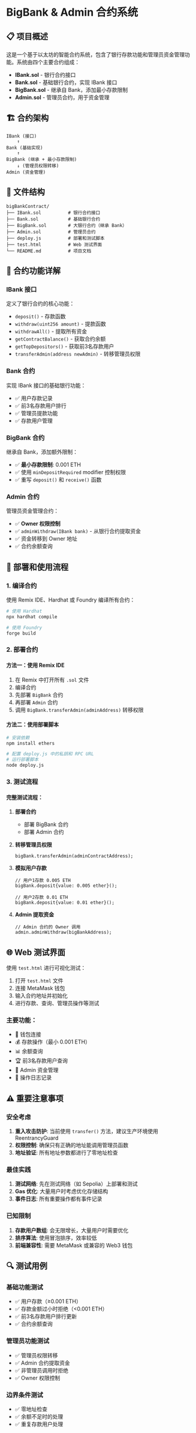 # BigBank & Admin 合约系统

## 📋 项目概述

这是一个基于以太坊的智能合约系统，包含了银行存款功能和管理员资金管理功能。系统由四个主要合约组成：

- **IBank.sol** - 银行合约接口
- **Bank.sol** - 基础银行合约，实现 IBank 接口
- **BigBank.sol** - 继承自 Bank，添加最小存款限制
- **Admin.sol** - 管理员合约，用于资金管理

## 🏗️ 合约架构

```
IBank (接口)
    ↑
Bank (基础实现)
    ↑
BigBank (继承 + 最小存款限制)
    ↓ (管理员权限转移)
Admin (资金管理)
```

## 📁 文件结构

```
bigBankContract/
├── IBank.sol          # 银行合约接口
├── Bank.sol           # 基础银行合约
├── BigBank.sol        # 大银行合约（继承 Bank）
├── Admin.sol          # 管理员合约
├── deploy.js          # 部署和测试脚本
├── test.html          # Web 测试界面
└── README.md          # 项目文档
```

## 🔧 合约功能详解

### IBank 接口
定义了银行合约的核心功能：
- `deposit()` - 存款函数
- `withdraw(uint256 amount)` - 提款函数
- `withdrawAll()` - 提取所有资金
- `getContractBalance()` - 获取合约余额
- `getTopDepositors()` - 获取前3名存款用户
- `transferAdmin(address newAdmin)` - 转移管理员权限

### Bank 合约
实现 IBank 接口的基础银行功能：
- ✅ 用户存款记录
- ✅ 前3名存款用户排行
- ✅ 管理员提款功能
- ✅ 存款用户管理

### BigBank 合约
继承自 Bank，添加额外限制：
- ✅ **最小存款限制**: 0.001 ETH
- ✅ 使用 `minDepositRequired` modifier 控制权限
- ✅ 重写 `deposit()` 和 `receive()` 函数

### Admin 合约
管理员资金管理合约：
- ✅ **Owner 权限控制**
- ✅ `adminWithdraw(IBank bank)` - 从银行合约提取资金
- ✅ 资金转移到 Owner 地址
- ✅ 合约余额查询

## 🚀 部署和使用流程

### 1. 编译合约
使用 Remix IDE、Hardhat 或 Foundry 编译所有合约：

```bash
# 使用 Hardhat
npx hardhat compile

# 使用 Foundry
forge build
```

### 2. 部署合约

#### 方法一：使用 Remix IDE
1. 在 Remix 中打开所有 `.sol` 文件
2. 编译合约
3. 先部署 `BigBank` 合约
4. 再部署 `Admin` 合约
5. 调用 `BigBank.transferAdmin(adminAddress)` 转移权限

#### 方法二：使用部署脚本
```bash
# 安装依赖
npm install ethers

# 配置 deploy.js 中的私钥和 RPC URL
# 运行部署脚本
node deploy.js
```

### 3. 测试流程

#### 完整测试流程：
1. **部署合约**
   - 部署 BigBank 合约
   - 部署 Admin 合约

2. **转移管理员权限**
   ```solidity
   bigBank.transferAdmin(adminContractAddress);
   ```

3. **模拟用户存款**
   ```solidity
   // 用户1存款 0.005 ETH
   bigBank.deposit{value: 0.005 ether}();
   
   // 用户2存款 0.01 ETH
   bigBank.deposit{value: 0.01 ether}();
   ```

4. **Admin 提取资金**
   ```solidity
   // Admin 合约的 Owner 调用
   admin.adminWithdraw(bigBankAddress);
   ```

## 🌐 Web 测试界面

使用 `test.html` 进行可视化测试：

1. 打开 `test.html` 文件
2. 连接 MetaMask 钱包
3. 输入合约地址并初始化
4. 进行存款、查询、管理员操作等测试

### 主要功能：
- 🔗 钱包连接
- 💰 存款操作（最小 0.001 ETH）
- 📊 余额查询
- 🏆 前3名存款用户查询
- 👑 Admin 资金管理
- 📝 操作日志记录

## ⚠️ 重要注意事项

### 安全考虑
1. **重入攻击防护**: 当前使用 `transfer()` 方法，建议生产环境使用 ReentrancyGuard
2. **权限控制**: 确保只有正确的地址能调用管理员函数
3. **地址验证**: 所有地址参数都进行了零地址检查

### 最佳实践
1. **测试网络**: 先在测试网络（如 Sepolia）上部署和测试
2. **Gas 优化**: 大量用户时考虑优化存储结构
3. **事件日志**: 所有重要操作都有事件记录

### 已知限制
1. **存款用户数组**: 会无限增长，大量用户时需要优化
2. **排序算法**: 使用冒泡排序，效率较低
3. **前端兼容性**: 需要 MetaMask 或兼容的 Web3 钱包

## 🔍 测试用例

### 基础功能测试
- ✅ 用户存款（≥0.001 ETH）
- ✅ 存款金额过小时拒绝（<0.001 ETH）
- ✅ 前3名存款用户排行更新
- ✅ 合约余额查询

### 管理员功能测试
- ✅ 管理员权限转移
- ✅ Admin 合约提取资金
- ✅ 非管理员调用时拒绝
- ✅ Owner 权限控制

### 边界条件测试
- ✅ 零地址检查
- ✅ 余额不足时的处理
- ✅ 重复存款用户处理

